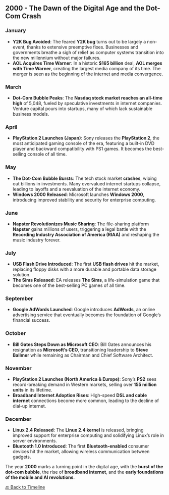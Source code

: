 ## **2000 - The Dawn of the Digital Age and the Dot-Com Crash**

### **January**
- **Y2K Bug Avoided**: The feared **Y2K bug** turns out to be largely a non-event, thanks to extensive preemptive fixes. Businesses and governments breathe a sigh of relief as computer systems transition into the new millennium without major failures.  
- **AOL Acquires Time Warner**: In a historic **$165 billion** deal, **AOL merges with Time Warner**, creating the largest media company of its time. The merger is seen as the beginning of the internet and media convergence.  

### **March**
- **Dot-Com Bubble Peaks**: The **Nasdaq stock market reaches an all-time high** of 5,048, fueled by speculative investments in internet companies. Venture capital pours into startups, many of which lack sustainable business models.  

### **April**
- **PlayStation 2 Launches (Japan)**: Sony releases the **PlayStation 2**, the most anticipated gaming console of the era, featuring a built-in DVD player and backward compatibility with PS1 games. It becomes the best-selling console of all time.  

### **May**
- **The Dot-Com Bubble Bursts**: The tech stock market **crashes**, wiping out billions in investments. Many overvalued internet startups collapse, leading to layoffs and a reevaluation of the internet economy.  
- **Windows 2000 Released**: Microsoft launches **Windows 2000**, introducing improved stability and security for enterprise computing.  

### **June**
- **Napster Revolutionizes Music Sharing**: The file-sharing platform **Napster** gains millions of users, triggering a legal battle with the **Recording Industry Association of America (RIAA)** and reshaping the music industry forever.  

### **July**
- **USB Flash Drive Introduced**: The first **USB flash drives** hit the market, replacing floppy disks with a more durable and portable data storage solution.  
- **The Sims Released**: EA releases **The Sims**, a life-simulation game that becomes one of the best-selling PC games of all time.  

### **September**
- **Google AdWords Launched**: Google introduces **AdWords**, an online advertising service that eventually becomes the foundation of Google’s financial success.  

### **October**
- **Bill Gates Steps Down as Microsoft CEO**: Bill Gates announces his resignation as **Microsoft’s CEO**, transitioning leadership to **Steve Ballmer** while remaining as Chairman and Chief Software Architect.  

### **November**
- **PlayStation 2 Launches (North America & Europe)**: Sony’s **PS2** sees record-breaking demand in Western markets, selling over **155 million units** in its lifetime.  
- **Broadband Internet Adoption Rises**: High-speed **DSL and cable internet** connections become more common, leading to the decline of dial-up internet.  

### **December**
- **Linux 2.4 Released**: The **Linux 2.4 kernel** is released, bringing improved support for enterprise computing and solidifying Linux’s role in server environments.  
- **Bluetooth 1.0 Introduced**: The first **Bluetooth-enabled** consumer devices hit the market, allowing wireless communication between gadgets.  

The year **2000** marks a turning point in the digital age, with the **burst of the dot-com bubble**, the rise of **broadband internet**, and the **early foundations of the mobile and AI revolutions**.

[🔙 Back to Timeline](README.md)
